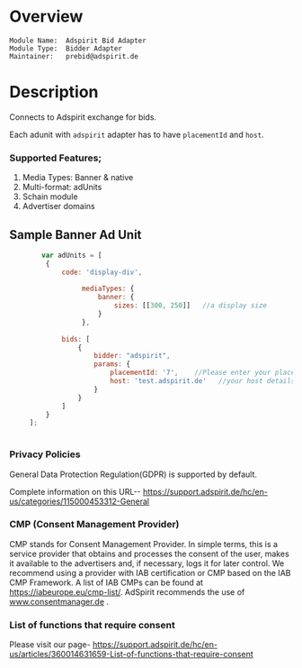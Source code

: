   # Overview
  
  ```
Module Name:  Adspirit Bid Adapter
Module Type:  Bidder Adapter
Maintainer:   prebid@adspirit.de

```
# Description

Connects to Adspirit exchange for bids.

Each adunit with `adspirit` adapter has to have `placementId` and `host`.


### Supported Features;

1. Media Types: Banner & native
2. Multi-format: adUnits
3. Schain module
4. Advertiser domains


## Sample Banner Ad Unit
  ```javascript
		  var adUnits = [
           {
               code: 'display-div',
			 
                    mediaTypes: {
                        banner: {
                            sizes: [[300, 250]]   //a display size
                        }
                    },
    
               bids: [
                   {
                       bidder: "adspirit",
                       params: {
                           placementId: '7',    //Please enter your placementID
                           host: 'test.adspirit.de'   //your host details from Adspirit
                       }
                   }
               ]
           }
       ];
		   
```


### Privacy Policies

General Data Protection Regulation(GDPR) is supported by default.

Complete information on this  URL-- https://support.adspirit.de/hc/en-us/categories/115000453312-General


### CMP (Consent Management Provider)
CMP stands for Consent Management Provider. In simple terms, this is a service provider that obtains and processes the consent of the user, makes it available to the advertisers and, if necessary, logs it for later control. We recommend using a provider with IAB certification or CMP based on the IAB CMP Framework. A list of IAB CMPs can be found at https://iabeurope.eu/cmp-list/. AdSpirit recommends the use of www.consentmanager.de .

### List of functions that require consent

Please visit our page- https://support.adspirit.de/hc/en-us/articles/360014631659-List-of-functions-that-require-consent



